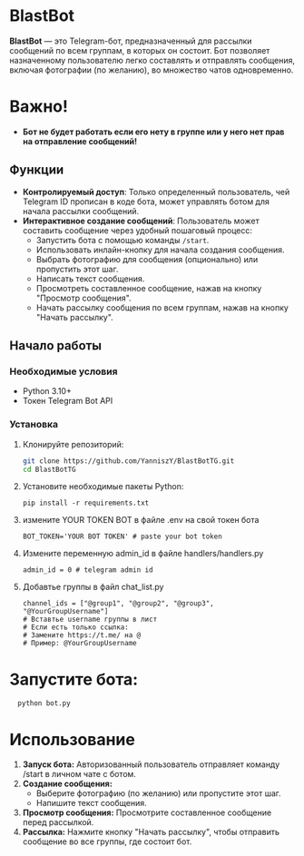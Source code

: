 # BlastBot

**BlastBot** — это Telegram-бот, предназначенный для рассылки сообщений по всем группам, в которых он состоит. Бот позволяет назначенному пользователю легко составлять и отправлять сообщения, включая фотографии (по желанию), во множество чатов одновременно.

# Важно!
  - **Бот не будет работать если его нету в группе или у него нет прав на отправление сообщений!**

## Функции

- **Контролируемый доступ**: Только определенный пользователь, чей Telegram ID прописан в коде бота, может управлять ботом для начала рассылки сообщений.
- **Интерактивное создание сообщений**: Пользователь может составить сообщение через удобный пошаговый процесс:
  - Запустить бота с помощью команды `/start`.
  - Использовать инлайн-кнопку для начала создания сообщения.
  - Выбрать фотографию для сообщения (опционально) или пропустить этот шаг.
  - Написать текст сообщения.
  - Просмотреть составленное сообщение, нажав на кнопку "Просмотр сообщения".
  - Начать рассылку сообщения по всем группам, нажав на кнопку "Начать рассылку".

## Начало работы

### Необходимые условия

- Python 3.10+
- Токен Telegram Bot API

### Установка

1. Клонируйте репозиторий:

   ```bash
   git clone https://github.com/YanniszY/BlastBotTG.git
   cd BlastBotTG
   ```

2. Установите необходимые пакеты Python:

      ```
      pip install -r requirements.txt
      ```
      
3. измените YOUR TOKEN BOT в файле .env на свой токен бота
   ```
   BOT_TOKEN='YOUR BOT TOKEN' # paste your bot token
   ```

4. Измените переменную admin_id в файле handlers/handlers.py
   ```
   admin_id = 0 # telegram admin id
   ```

5. Добавтье группы в файл chat_list.py
    ```
    channel_ids = ["@group1", "@group2", "@group3", "@YourGroupUsername"]
    # Вставтье username группы в лист
    # Если есть только ссылка:
    # Замените https://t.me/ на @
    # Пример: @YourGroupUsername
    ```
  
# Запустите бота:
      
      python bot.py
      
# Использование

  1. **Запуск бота:** Авторизованный пользователь отправляет команду /start в личном чате с ботом.
  2. **Создание сообщения:**
     - Выберите фотографию (по желанию) или пропустите этот шаг.
     - Напишите текст сообщения.
  4. **Просмотр сообщения:** Просмотрите составленное сообщение перед рассылкой.
  5. **Рассылка:** Нажмите кнопку "Начать рассылку", чтобы отправить сообщение во все группы, где состоит бот.
